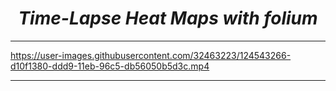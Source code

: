
<i><h1 align='center'>Time-Lapse Heat Maps with folium</h1></i>
<hr>


https://user-images.githubusercontent.com/32463223/124543266-d10f1380-ddd9-11eb-96c5-db56050b5d3c.mp4

<hr>
